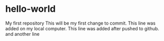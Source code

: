 # hello-world
My first repository
This will be my first change to commit.
This line was added on my local computer.
This line was added after pushed to github.
and another line
